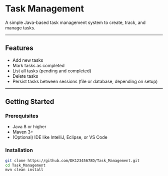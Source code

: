 # Task Management

A simple Java-based task management system to create, track, and manage tasks.

---

## Features

- Add new tasks  
- Mark tasks as completed  
- List all tasks (pending and completed)  
- Delete tasks  
- Persist tasks between sessions (file or database, depending on setup)

---

## Getting Started

### Prerequisites
- Java 8 or higher  
- Maven 3+  
- (Optional) IDE like IntelliJ, Eclipse, or VS Code

### Installation
```bash
git clone https://github.com/DK12345678D/Task_Management.git
cd Task_Management
mvn clean install
